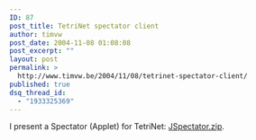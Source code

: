 ```yaml
---
ID: 87
post_title: TetriNet spectator client
author: timvw
post_date: 2004-11-08 01:08:08
post_excerpt: ""
layout: post
permalink: >
  http://www.timvw.be/2004/11/08/tetrinet-spectator-client/
published: true
dsq_thread_id:
  - "1933325369"
---
```

<p>I present a Spectator (Applet) for TetriNet: <a href="http://www.timvw.be/wp-content/code/java/JSpectator.zip">JSpectator.zip</a>.</p>